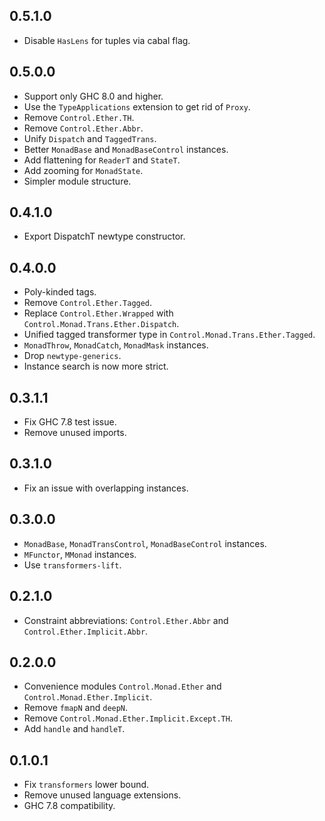 0.5.1.0
-------

* Disable `HasLens` for tuples via cabal flag.

0.5.0.0
-------

* Support only GHC 8.0 and higher.
* Use the `TypeApplications` extension to get rid of `Proxy`.
* Remove `Control.Ether.TH`.
* Remove `Control.Ether.Abbr`.
* Unify `Dispatch` and `TaggedTrans`.
* Better `MonadBase` and `MonadBaseControl` instances.
* Add flattening for `ReaderT` and `StateT`.
* Add zooming for `MonadState`.
* Simpler module structure.

0.4.1.0
-------

* Export DispatchT newtype constructor.

0.4.0.0
-------

* Poly-kinded tags.
* Remove `Control.Ether.Tagged`.
* Replace `Control.Ether.Wrapped` with `Control.Monad.Trans.Ether.Dispatch`.
* Unified tagged transformer type in `Control.Monad.Trans.Ether.Tagged`.
* `MonadThrow`, `MonadCatch`, `MonadMask` instances.
* Drop `newtype-generics`.
* Instance search is now more strict.


0.3.1.1
-------

* Fix GHC 7.8 test issue.
* Remove unused imports.


0.3.1.0
-------

* Fix an issue with overlapping instances.


0.3.0.0
-------

* `MonadBase`, `MonadTransControl`, `MonadBaseControl` instances.
* `MFunctor`, `MMonad` instances.
* Use `transformers-lift`.


0.2.1.0
-------

* Constraint abbreviations: `Control.Ether.Abbr` and `Control.Ether.Implicit.Abbr`.


0.2.0.0
-------

* Convenience modules `Control.Monad.Ether` and `Control.Monad.Ether.Implicit`.
* Remove `fmapN` and `deepN`.
* Remove `Control.Monad.Ether.Implicit.Except.TH`.
* Add `handle` and `handleT`.


0.1.0.1
-------

* Fix `transformers` lower bound.
* Remove unused language extensions.
* GHC 7.8 compatibility.
